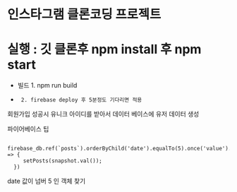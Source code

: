 # 인스타그램 클론코딩 프로젝트

# 실행 : 깃 클론후 npm install 후 npm start 


* 빌드 1. npm run build 
*      2. firebase deploy 후 5분정도 기다리면 적용




회원가입 성공시 유니크 아이디를 받아서 데이터 베이스에 유저 데이터 생성

파이어베이스 팁 

      firebase_db.ref(`posts`).orderByChild('date').equalTo(5).once('value').then((snapshot) => {
         setPosts(snapshot.val());
      })
date 값이 넘버 5 인 객체 찾기
